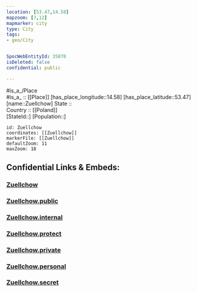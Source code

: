 ```yaml
---
location: [53.47,14.58] 
mapzoom: [7,12] 
mapmarker: city 
type: City
tags:
- geo/City


SpocWebEntityId: 35870
isDeleted: false
confidential: public

---
```

#is_a_/Place  
#is_a_ :: [[Place]] 
[has_place_longitude::14.58] 
[has_place_latitude::53.47] 
[name::Zuellchow] 
State ::  
Country :: [[Poland]]  
[StateId::] 
[Population::] 



```leaflet
id: Zuellchow
coordinates: [[Zuellchow]] 
markerFile: [[Zuellchow]] 
defaultZoom: 11 
maxZoom: 18
```


## Confidential Links & Embeds: 

### [Zuellchow](/_Standards/Earth/Continent/Europe/Europe~East/Poland/Provinces~Poland/West_Pomeranian/City/Zuellchow.md) 

### [Zuellchow.public](/_public/Earth/Continent/Europe/Europe~East/Poland/Provinces~Poland/West_Pomeranian/City/Zuellchow.public.md) 

### [Zuellchow.internal](/_internal/Earth/Continent/Europe/Europe~East/Poland/Provinces~Poland/West_Pomeranian/City/Zuellchow.internal.md) 

### [Zuellchow.protect](/_protect/Earth/Continent/Europe/Europe~East/Poland/Provinces~Poland/West_Pomeranian/City/Zuellchow.protect.md) 

### [Zuellchow.private](/_private/Earth/Continent/Europe/Europe~East/Poland/Provinces~Poland/West_Pomeranian/City/Zuellchow.private.md) 

### [Zuellchow.personal](/_personal/Earth/Continent/Europe/Europe~East/Poland/Provinces~Poland/West_Pomeranian/City/Zuellchow.personal.md) 

### [Zuellchow.secret](/_secret/Earth/Continent/Europe/Europe~East/Poland/Provinces~Poland/West_Pomeranian/City/Zuellchow.secret.md)

